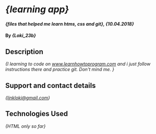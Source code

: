 # _{learning app}_

#### _{files that helped me learn htms, css and git}, {10.04.2018}_

#### By _**{Loki_23b}**_

## Description

_{I learning to code on www.learnhowtoprogram.com and i just follow instructions there and practice git. Don't mind me. }_

## Support and contact details

_{linkloki@gmail.com}_

## Technologies Used

_{HTML only so far}_
